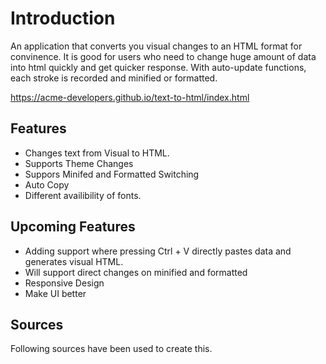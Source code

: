 # Introduction

An application that converts you visual changes to an HTML format for convinence. It is good for users who need to change huge amount of data into html quickly and get quicker response. With auto-update functions, each stroke is recorded and minified or formatted.

https://acme-developers.github.io/text-to-html/index.html

## Features

- Changes text from Visual to HTML.
- Supports Theme Changes
- Suppors Minifed and Formatted Switching
- Auto Copy
- Different availibility of fonts.

## Upcoming Features

- Adding support where pressing Ctrl + V directly pastes data and generates visual HTML.
- Will support direct changes on minified and formatted
- Responsive Design
- Make UI better

## Sources

Following sources have been used to create this.

